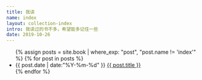 ```yaml
---
title: 我读
name: index
layout: collection-index
intro: 我读过的书不多，希望能多记住一些
date: 2019-10-26
---
```


<ul class="listing">
{% assign posts = site.book | where_exp: "post", "post.name != 'index'" %}
{% for post in posts %}
  <li class="listing-item">
  <time datetime="{{ post.date | date:"%Y-%m-%d" }}">{{ post.date | date:"%Y-%m-%d" }}</time>
  <a href="{{ post.url }}" title="{{ post.title }}">{{ post.title }}</a>
  </li>
{% endfor %}
</ul>